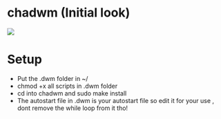 # chadwm (Initial look)

<img src="https://github.com/siduck76/chadwm/blob/main/screenshots/initial_look.png">

# Setup 

- Put the .dwm folder in ~/
- chmod +x all scripts in .dwm folder
- cd into chadwm and sudo make install
- The autostart file in .dwm is your autostart file so edit it for your use , dont remove the while loop from it tho!
